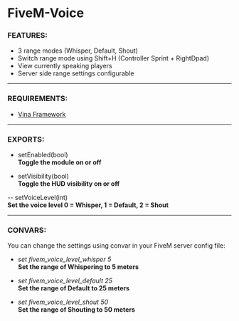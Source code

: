 # FiveM-Voice

### FEATURES:
- 3 range modes (Whisper, Default, Shout)
- Switch range mode using Shift+H (Controller Sprint + RightDpad)
- View currently speaking players
- Server side range settings configurable
  
---
  
### REQUIREMENTS:
- [Vina Framework](https://github.com/VinaStar/Vina-Framework/releases)
  
---
  
### EXPORTS:
- setEnabled(bool)  
**Toggle the module on or off**  
  
- setVisibility(bool)  
**Toggle the HUD visibility on or off**  
  
-- setVoiceLevel(int)  
**Set the voice level 0 = Whisper, 1 = Default, 2 = Shout**  
  
---
  
### CONVARS:
You can change the settings using convar in your FiveM server config file:
   
- *set fivem_voice_level_whisper 5*  
**Set the range of Whispering to 5 meters**

- *set fivem_voice_level_default 25*  
**Set the range of Default to 25 meters**

- *set fivem_voice_level_shout 50*  
**Set the range of Shouting to 50 meters**
